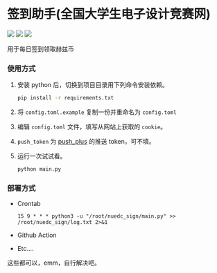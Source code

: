 # 签到助手(全国大学生电子设计竞赛网)

<p align="left">
<img src="https://img.shields.io/github/license/hui-shao/nuedc-sign?style=flat">
<img src="https://img.shields.io/github/issues/hui-shao/nuedc-sign?style=flat">
<img src="https://img.shields.io/badge/requirement-python3-blue?style=flat">
</p>
用于每日签到领取赫兹币

### 使用方式

1. 安装 python 后，切换到项目目录用下列命令安装依赖。

   ```bash
   pip install -r requirements.txt
   ```

2. 将 `config.toml.example` 复制一份并重命名为 `config.toml`

3. 编辑 `config.toml` 文件，填写从网站上获取的 `cookie`。

4. `push_token` 为 [push_plus](https://www.pushplus.plus/) 的推送 token，可不填。

5. 运行一次试试看。

   ```bash
   python main.py
   ```

### 部署方式

- Crontab

  ```
  15 9 * * * python3 -u "/root/nuedc_sign/main.py" >> /root/nuedc_sign/log.txt 2>&1
  ```

- Github Action

- Etc....

这些都可以，emm，自行解决吧。

